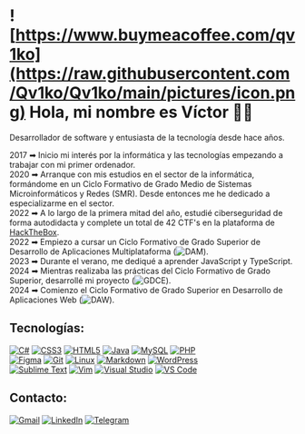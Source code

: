 # ![https://www.buymeacoffee.com/qv1ko](https://raw.githubusercontent.com/Qv1ko/Qv1ko/main/pictures/icon.png) Hola, mi nombre es Víctor 👋🏼

Desarrollador de software y entusiasta de la tecnología desde hace años.

2017 ➡ Inicio mi interés por la informática y las tecnologías empezando a trabajar con mi primer ordenador.
</br>
2020 ➡ Arranque con mis estudios en el sector de la informática, formándome en un Ciclo Formativo de Grado Medio de Sistemas Microinformáticos y Redes (SMR). Desde entonces me he dedicado a especializarme en el sector.
</br>
2022 ➡ A lo largo de la primera mitad del año, estudié ciberseguridad de forma autodidacta y complete un total de 42 CTF's en la plataforma de [HackTheBox](https://app.hackthebox.com/profile/924054).
</br>
2022 ➡ Empiezo a cursar un Ciclo Formativo de Grado Superior de Desarrollo de Aplicaciones Multiplataforma (![DAM](https://github.com/Qv1ko/DAM)).
</br>
2023 ➡ Durante el verano, me dediqué a aprender JavaScript y TypeScript.
</br>
2024 ➡ Mientras realizaba las prácticas del Ciclo Formativo de Grado Superior, desarrollé mi proyecto (![GDCE](https://github.com/Qv1ko/GDCE)).
</br>
2024 ➡ Comienzo el Ciclo Formativo de Grado Superior en Desarrollo de Aplicaciones Web (![DAW](https://github.com/Qv1ko/DAW)).
  
## Tecnologías:
[![C#](https://img.shields.io/badge/C_Sharp-512BD4?style=for-the-badge&logo=dotnet&logoColor=white&labelColor=101010)]()
[![CSS3](https://img.shields.io/badge/CSS3-1572B6?style=for-the-badge&logo=css3&logoColor=white&labelColor=101010)]()
[![HTML5](https://img.shields.io/badge/HTML5-E34F26?style=for-the-badge&logo=html5&logoColor=white&labelColor=101010)]()
[![Java](https://img.shields.io/badge/Java-F80000?style=for-the-badge&logo=oracle&logoColor=white&labelColor=101010)]()
[![MySQL](https://img.shields.io/badge/MySQL-4479A1?style=for-the-badge&logo=mysql&logoColor=white&labelColor=101010)]()
[![PHP](https://img.shields.io/badge/PHP-777BB4?style=for-the-badge&logo=php&logoColor=white&labelColor=101010)]()
</br>
[![Figma](https://img.shields.io/badge/Figma-F24E1E?style=for-the-badge&logo=figma&logoColor=white&labelColor=101010)]()
[![Git](https://img.shields.io/badge/Git-F05032?style=for-the-badge&logo=git&logoColor=white&labelColor=101010)]()
[![Linux](https://img.shields.io/badge/Linux-FCC624?style=for-the-badge&logo=linux&logoColor=white&labelColor=101010)]()
[![Markdown](https://img.shields.io/badge/Markdown-000000?style=for-the-badge&logo=markdown&logoColor=white&labelColor=101010)]()
[![WordPress](https://img.shields.io/badge/WordPress-21759B?style=for-the-badge&logo=wordpress&logoColor=white&labelColor=101010)]()
</br>
[![Sublime Text](https://img.shields.io/badge/Sublime_Text-FF9800?style=for-the-badge&logo=sublimetext&logoColor=white&labelColor=101010)]()
[![Vim](https://img.shields.io/badge/Vim-019733?style=for-the-badge&logo=vim&logoColor=white&labelColor=101010)]()
[![Visual Studio](https://img.shields.io/badge/Visual_Studio-5C2D91?style=for-the-badge&logo=visual-studio&logoColor=white&labelColor=101010)]()
[![VS Code](https://img.shields.io/badge/Visual_Studio_Code-007ACC?style=for-the-badge&logo=visual-studio-code&logoColor=white&labelColor=101010)]()

## Contacto:
[![Gmail](https://img.shields.io/badge/vicgarmur947@gmail.com-EA4335?style=for-the-badge&logo=gmail&logoColor=white&labelColor=101010)](mailto:vicgarmur947@gmail.com)
[![LinkedIn](https://img.shields.io/badge/LinkedIn-0A66C2?style=for-the-badge&logo=linkedin&logoColor=white&labelColor=101010)](https://www.linkedin.com/in/qv1ko/)
[![Telegram](https://img.shields.io/badge/Telegram-26A5E4?style=for-the-badge&logo=telegram&logoColor=white&labelColor=101010)](https://t.me/Qv1ko)
